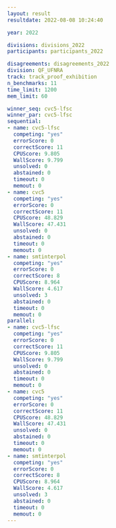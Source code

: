```yaml
---
layout: result
resultdate: 2022-08-08 10:24:40

year: 2022

divisions: divisions_2022
participants: participants_2022

disagreements: disagreements_2022
division: QF_UFNRA
track: track_proof_exhibition
n_benchmarks: 11
time_limit: 1200
mem_limit: 60

winner_seq: cvc5-lfsc
winner_par: cvc5-lfsc
sequential:
- name: cvc5-lfsc
  competing: "yes"
  errorScore: 0
  correctScore: 11
  CPUScore: 9.805
  WallScore: 9.799
  unsolved: 0
  abstained: 0
  timeout: 0
  memout: 0
- name: cvc5
  competing: "yes"
  errorScore: 0
  correctScore: 11
  CPUScore: 48.829
  WallScore: 47.431
  unsolved: 0
  abstained: 0
  timeout: 0
  memout: 0
- name: smtinterpol
  competing: "yes"
  errorScore: 0
  correctScore: 8
  CPUScore: 8.964
  WallScore: 4.617
  unsolved: 3
  abstained: 0
  timeout: 0
  memout: 0
parallel:
- name: cvc5-lfsc
  competing: "yes"
  errorScore: 0
  correctScore: 11
  CPUScore: 9.805
  WallScore: 9.799
  unsolved: 0
  abstained: 0
  timeout: 0
  memout: 0
- name: cvc5
  competing: "yes"
  errorScore: 0
  correctScore: 11
  CPUScore: 48.829
  WallScore: 47.431
  unsolved: 0
  abstained: 0
  timeout: 0
  memout: 0
- name: smtinterpol
  competing: "yes"
  errorScore: 0
  correctScore: 8
  CPUScore: 8.964
  WallScore: 4.617
  unsolved: 3
  abstained: 0
  timeout: 0
  memout: 0
---
```

